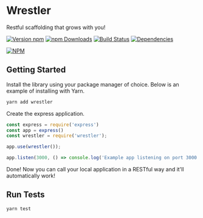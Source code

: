 # Wrestler

Restful scaffolding that grows with you!

[![Version npm](https://img.shields.io/npm/v/wrestler.svg?style=flat-square)](https://www.npmjs.com/package/winston)
[![npm Downloads](https://img.shields.io/npm/dm/wrestler.svg?style=flat-square)](https://npmcharts.com/compare/wrestler?minimal=true)
[![Build Status](https://img.shields.io/travis/sketchdev/wrestler/master.svg?style=flat-square)](https://travis-ci.org/sketchdev/wrestler)
[![Dependencies](https://img.shields.io/david/sketchdev/wrestler.svg?style=flat-square)](https://david-dm.org/sketchdev/wrestler)

[![NPM](https://nodei.co/npm/wrestler.png)](https://nodei.co/npm/wrestler/)

## Getting Started

Install the library using your package manager of choice. Below is an example of installing with Yarn.

```bash
yarn add wrestler
```

Create the express application.

```javascript
const express = require('express')
const app = express()
const wrestler = require('wrestler');

app.use(wrestler());

app.listen(3000, () => console.log('Example app listening on port 3000!'))
```

Done! Now you can call your local application in a RESTful way and it'll automatically work!

## Run Tests

```bash
yarn test
```
